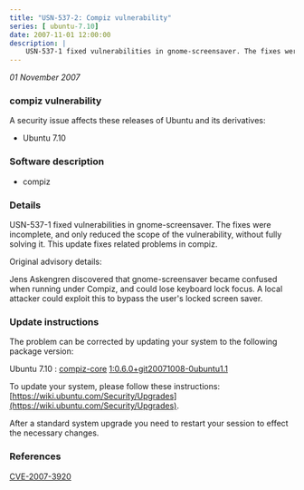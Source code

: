 ```yaml
---
title: "USN-537-2: Compiz vulnerability"
series: [ ubuntu-7.10]
date: 2007-11-01 12:00:00
description: |
    USN-537-1 fixed vulnerabilities in gnome-screensaver. The fixes were incomplete, and only reduced the scope of the vulnerability, without fully solving it. This update fixes related problems in compiz.
--- 
```

 
 

*01 November 2007*

### compiz vulnerability

A security issue affects these releases of Ubuntu and its derivatives:

* Ubuntu 7.10

### Software description

* compiz 

### Details

USN-537-1 fixed vulnerabilities in gnome-screensaver. The fixes were incomplete, and only reduced the scope of the vulnerability, without fully solving it. This update fixes related problems in compiz.

Original advisory details:

 Jens Askengren discovered that gnome-screensaver became confused when running under Compiz, and could lose keyboard lock focus. A local attacker could exploit this to bypass the user&#39;s locked screen saver. 

### Update instructions

The problem can be corrected by updating your system to the following package version:

Ubuntu 7.10
 : [compiz-core](https://launchpad.net/ubuntu/+source/compiz) <span> [1:0.6.0+git20071008-0ubuntu1.1](https://launchpad.net/ubuntu/+source/compiz/1:0.6.0+git20071008-0ubuntu1.1) </span> 

To update your system, please follow these instructions: [https://wiki.ubuntu.com/Security/Upgrades](https://wiki.ubuntu.com/Security/Upgrades).

After a standard system upgrade you need to restart your session to effect the necessary changes. 

### References

 
 [CVE-2007-3920](http://people.ubuntu.com/~ubuntu-security/cve/CVE-2007-3920)
 

